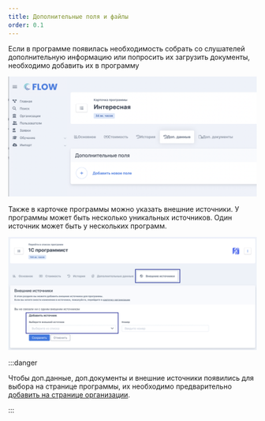 ```yaml
---
title: Дополнительные поля и файлы
order: 0.1
---
```


Если в программе появилась необходимость собрать со слушателей дополнительную информацию или попросить их загрузить документы, необходимо добавить их в программу

![](<./image (16).png>)

Также в карточке программы можно указать внешние источники. У программы может быть несколько уникальных источников. Один источник может быть у нескольких программ.

![](<./image (2).png>)

:::danger 

Чтобы доп.данные, доп.документы и внешние источники появились для выбора на странице программы, их необходимо предварительно [добавить на странице организации](./../../Organization/dopolnitelnye-dokumenty-i-polya-vvoda-dannykh/_index).

:::


